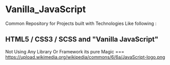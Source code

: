 # Vanilla_JavaScript

Common Repository for Projects built with Technologies Like following : 

## HTML5 / CSS3 / SCSS and "Vanilla JavaScript" 

Not Using Any Library Or Framework its pure Magic === https://upload.wikimedia.org/wikipedia/commons/6/6a/JavaScript-logo.png
